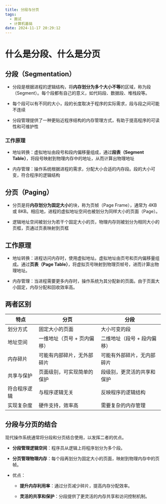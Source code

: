 ```yaml
---
title: 分段与分页
tags:
  - 面试
  - 计算机基础
date: 2024-11-17 20:29:12
---
```


<!-- @format -->

# 什么是分段、什么是分页

## 分段（Segmentation）

- 分段是根据进程的逻辑结构，将**内存划分为多个大小不等**的区域，称为段（Segment）。每个段都有自己的意义，如代码段、数据段、堆栈段等。

- 每个段可以有不同的大小，段的长度取决于程序的实际需求，段与段之间可能不连续

- 分段管理提供了一种更贴近程序结构的内存管理方式，有助于提高程序的可读性和可维护性

### 工作原理

- 地址转换：虚拟地址由段号和段内偏移量组成，通过**段表（Segment Table）**，将段号映射到物理内存中的地址，从而计算出物理地址

- 内存管理：操作系统根据进程的需求，分配大小合适的内存段。段的大小可变，符合程序的逻辑结构

## 分页（Paging）

- 分页是将**内存划分为固定大小**的块，称为页帧（Page Frame），通常为 4KB 或 8KB。相应地，进程的虚拟地址空间也被划分为同样大小的页面（Page）。

- 逻辑地址空间被划分为若干个固定大小的页，物理内存则被划分为相同大小的页框，页通过页表映射到页框

## 工作原理

- 地址转换：进程访问内存时，使用虚拟地址。虚拟地址由页号和页内偏移量组成。通过**页表（Page Table）**，将虚拟页号映射到物理页帧号，进而计算出物理地址。

- 内存管理：当进程需要更多内存时，操作系统为其分配新的页面。由于页面大小固定，内存分配和回收效率高。

## 两者区别

| 特点         | 分页                        | 分段                        |
| ------------ | --------------------------- | --------------------------- |
| 划分方式     | 固定大小的页面              | 大小可变的段                |
| 地址空间     | 一维地址（页号 + 页内偏移） | 二维地址（段号 + 段内偏移） |
| 内存碎片     | 可能有内部碎片，无外部碎片  | 可能有外部碎片，无内部碎片  |
| 共享与保护   | 页面级别，可实现简单的保护  | 段级别，更灵活的共享和保护  |
| 符合程序逻辑 | 与程序逻辑无关              | 反映程序的逻辑结构          |
| 实现复杂度   | 硬件支持，效率高            | 需要复杂的内存管理          |

## 分段与分页的结合

现代操作系统通常将分段和分页结合使用，以发挥二者的优点。

- **分段管理逻辑空间**：程序员从逻辑上将程序划分为多个段。

- **分页管理物理内存**：每个段再划分为固定大小的页面，映射到物理内存中的页帧。

* 优点：

  - **提升内存利用率**：通过分页减少碎片，提高内存分配效率。

  - **灵活的共享和保护**：分段提供了更灵活的内存共享和访问控制机制。

<!-- @format -->
